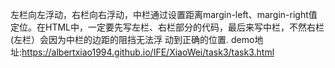 左栏向左浮动，右栏向右浮动，中栏通过设置距离margin-left、margin-right值定位。在HTML中，一定要先写左栏、右栏部分的代码，最后来写中栏，不然右栏(左栏）会因为中栏的边距的阻挡无法浮
动到正确的位置.
demo地址:https://albertxiao1994.github.io/IFE/XiaoWei/task3/task3.html
